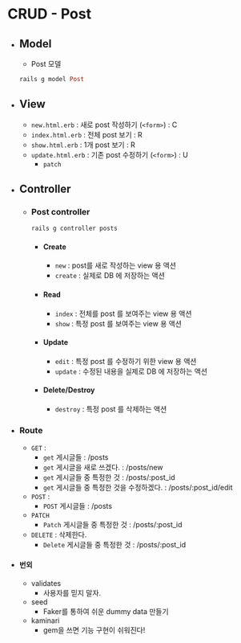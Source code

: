 # CRUD - Post

* ## Model
  * Post 모델
  ``` ruby
  rails g model Post
  ```

* ## View
  * `new.html.erb` : 새로 post 작성하기 (`<form>`) : C
  * `index.html.erb` : 전체 post 보기 : R
  * `show.html.erb` : 1개 post 보기 : R
  * `update.html.erb` : 기존 post 수정하기 (`<form>`) : U
    * `patch`

* ## Controller 
  * ### Post controller
    ``` ruby
    rails g controller posts
    ```
    * #### Create
      * `new` : post를 새로 작성하는 view 용 액션
      * `create` : 실제로 DB 에 저장하는 액션
    * #### Read
      * `index` : 전체를 post 를 보여주는 view 용 액션
      * `show` : 특정 post 를 보여주는 view 용 액션
    * #### Update
      * `edit` : 특정 post 를 수정하기 위한 view 용 액션
      * `update` : 수정된 내용을 실제로 DB 에 저장하는 액션
    * #### Delete/Destroy
      * `destroy` : 특정 post 를 삭제하는 액션
      
* ### Route
  * `GET` :
    *  `get` 게시글들
      : /posts
    * `get` 게시글을 새로 쓰겠다.
      : /posts/new
    * `get` 게시글들 중 특정한 것
      : /posts/:post_id
    * `get` 게시글들 중 특정한 것을 수정하겠다.
      : /posts/:post_id/edit
  * `POST` : 
    * `POST` 게시글들
      : /posts
  * `PATCH` 
    *  `Patch` 게시글들 중 특정한 것
      : /posts/:post_id
  * `DELETE` : 삭제한다.
    * `Delete` 게시글들 중 특정한 것 
      : /posts/:post_id



* #### 번외
  * validates
    * 사용자를 믿지 말자.
  * seed
    * Faker를 통하여 쉬운 dummy data 만들기
  * kaminari
    * gem을 쓰면 기능 구현이 쉬워진다!
